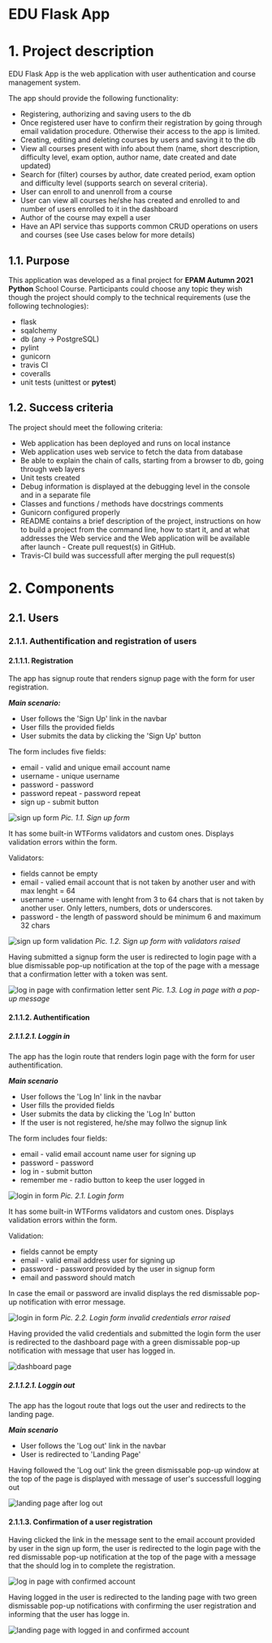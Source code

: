 # EDU Flask App

# 1. Project description
EDU Flask App is the web application with user authentication and course management system.

The app should provide the following functionality:
- Registering, authorizing and saving users to the db
- Once registered user have to confirm their registration by going through 
email validation procedure. Otherwise their access to the app is limited.
- Creating, editing and deleting courses by users and saving it to the db
- View all courses present with info about them (name, short description, 
difficulty level, exam option, author name, date created and date updated)
- Search for (filter) courses by author, date created period, exam option 
and difficulty level (supports search on several criteria).
- User can enroll to and unenroll from a course
- User can view all courses he/she has created and enrolled to and number 
of users enrolled to it in the dashboard
- Author of the course may expell a user
- Have an API service thas supports common CRUD operations on users and 
courses (see Use cases below for more details)

## 1.1. Purpose
This application was developed as a final project for **EPAM Autumn 2021 
Python** School Course. Participants could choose any topic they wish though 
the project should comply to the technical requirements (use the following 
technologies):
- flask
- sqalchemy
- db (any -> PostgreSQL)
- pylint
- gunicorn
- travis CI
- coveralls
- unit tests (unittest or **pytest**)

## 1.2. Success criteria
The project should meet the following criteria:
- Web application has been deployed and runs on local instance
- Web application uses web service to fetch the data from database
- Be able to explain the chain of calls, starting from a browser to db, 
going through web layers
- Unit tests created
- Debug information is displayed at the debugging level in the console 
and in  a separate file
- Classes and functions / methods have docstrings comments
- Gunicorn configured properly
- README contains a brief description of the project, instructions on how 
to build a project from the command line, how to start it, and at what 
addresses the Web service and the Web application will be available after 
launch - Create pull request(s) in GitHub.
- Travis-CI build was successfull after merging the pull request(s)


# 2. Components

## 2.1. Users

### 2.1.1. Authentification and registration of users

#### 2.1.1.1. Registration

The app has signup route that renders signup page with the form for user 
registration. 

***Main scenario:***
- User follows the 'Sign Up' link in the navbar
- User fills the provided fields
- User submits the data by clicking the 'Sign Up' button 

The form includes five fields: 
- email - valid and unique email account name
- username - unique username
- password - password 
- password repeat - password repeat
- sign up - submit button

![sign up form](/documentation/images/signup.png)
*Pic. 1.1. Sign up form*

It has some built-in WTForms validators and custom ones. Displays validation 
errors within the form.

Validators:
- fields cannot be empty
- email - valied email account that is not taken by another user and with max 
lenght = 64
- username - username with lenght from 3 to 64 chars that is not taken by 
another user. Only letters, numbers, dots or underscores.
- password - the length of password should be minimum 6 and maximum 32 chars

![sign up form validation](/documentation/images/signup_validation.png)
*Pic. 1.2. Sign up form with validators raised*

Having submitted a signup form the user is redirected to login page with
a blue dismissable pop-up notification at the top of the page with a message 
that a confirmation letter with a token was sent.

![log in page with confirmation letter sent](/documentation/images/confirmation_sent.png)
*Pic. 1.3. Log in page with a pop-up message*


#### 2.1.1.2. Authentification

##### 2.1.1.2.1. Loggin in

The app has the login route that renders login page with the form for user
authentification.

***Main scenario***
- User follows the 'Log In' link in the navbar
- User fills the provided fields
- User submits the data by clicking the 'Log In' button
- If the user is not registered, he/she may follwo the signup link

The form includes four fields: 
- email - valid email account name user for signing up
- password - password 
- log in - submit button
- remember me - radio button to keep the user logged in 

![login in form](/documentation/images/login.png)
*Pic. 2.1. Login form*

It has some built-in WTForms validators and custom ones. Displays validation 
errors within the form. 

Validation:
- fields cannot be empty
- email - valid email address user for signing up
- password - password provided by the user in signup form
- email and password should match

In case the email or password are invalid displays the red dismissable pop-up
notification with error message.

![login in form](/documentation/images/login_invalid.png)
*Pic. 2.2. Login form invalid credentials error raised*

Having provided the valid credentials and submitted the login form the user is 
redirected to the dashboard page with a green dismissable pop-up notification
with message that user has logged in.

![dashboard page](/documentation/images/dashboard_new_user.png)


##### 2.1.1.2.1. Loggin out

The app has the logout route that logs out the user and redirects to the 
landing page.

***Main scenario***
- User follows the 'Log out' link in the navbar
- User is redirected to 'Landing Page'

Having followed the 'Log out' link the green dismissable pop-up window at the
top of the page is displayed with message of user's successfull logging out

![landing page after log out](/documentation/images/logout.png)


#### 2.1.1.3. Confirmation of a user registration

Having clicked the link in the message sent to the email account provided by 
user in the sign up form, the user is redirected to the login page with the 
red dismissable pop-up notification at the top of the page with a message that
the should log in to complete the registration.

![log in page with confirmed account](/documentation/images/confirmation_login.png)

Having logged in the user is redirected to the landing page with two green 
dismissable pop-up notifications with confirming the user registration and
informing that the user has logge in.

![landing page with logged in and confirmed account](/documentation/images/landing_confirmation_success.png)





